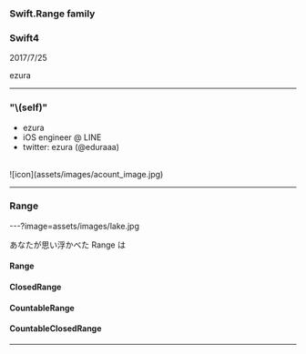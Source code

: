 ### Swift.Range family
### Swift4
2017/7/25  

ezura

---

### "\\(self)"
* ezura
* iOS engineer @ LINE
* twitter: ezura (@eduraaa)
</br>
![icon](assets/images/acount_image.jpg)

---

### Range

---?image=assets/images/lake.jpg

あなたが思い浮かべた Range は
#### Range <!-- .element: class="fragment" -->
#### ClosedRange <!-- .element: class="fragment" -->
#### CountableRange <!-- .element: class="fragment" -->
#### CountableClosedRange <!-- .element: class="fragment" -->

---


